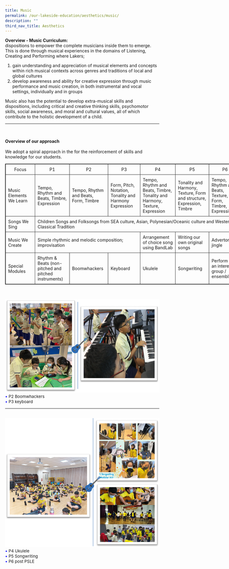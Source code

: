 ```yaml
---
title: Music
permalink: /our-lakeside-education/aesthetics/music/
description: ""
third_nav_title: Aesthetics
---
```

<b>Overview - Music Curriculum:</b><br>
dispositions to empower the complete musicians inside them to emerge. This is done through musical experiences in the domains of Listening, Creating and Performing where Lakers;
<ol style="font-size:14px;">
<li>gain understanding and appreciation of musical elements and concepts within rich musical contexts across genres and traditions of local and global cultures</li>
<li>develop awareness and ability for creative expression through music performance and music creation, in both instrumental and vocal settings, individually and in groups</li></ol>
Music also has the potential to develop extra-musical skills and dispositions, including critical and creative thinking skills, psychomotor skills, social awareness, and moral and cultural values, all of which contribute to the holistic development of a child.
<hr><br><br>
<b>Overview of our approach</b>
<br><br>
We adopt a spiral approach in the for the reinforcement of skills and knowledge for our students. 
<br>
<table style="border: 1px solid rgb(42, 42, 42); width: 773px;">
<tbody class="" style="margin: 0px; outline: 0px; padding: 0px;">
<tr>
<td width="128" style="padding: 8px; text-align: center; vertical-align: middle; border: 1px solid rgb(42, 42, 42);">Focus</td>
<td width="128" style="padding: 8px; text-align: center; vertical-align: middle; border: 1px solid rgb(42, 42, 42);">P1</td>
<td width="128" style="padding: 8px; text-align: center; vertical-align: middle; border: 1px solid rgb(42, 42, 42);">P2</td>
<td width="128" style="padding: 8px; text-align: center; vertical-align: middle; border: 1px solid rgb(42, 42, 42);">P3</td>
<td width="128" style="padding: 8px; text-align: center; vertical-align: middle; border: 1px solid rgb(42, 42, 42);">P4</td>
<td width="128" style="padding: 8px; text-align: center; vertical-align: middle; border: 1px solid rgb(42, 42, 42);">P5</td>
<td width="128" style="padding: 8px; text-align: center; vertical-align: middle; border: 1px solid rgb(42, 42, 42);">P6</td>
</tr>
<tr>
<td width="128" style="padding: 8px; vertical-align: middle; border: 1px solid rgb(42, 42, 42);">Music Elements We Learn</td>
<td width="128" style="padding: 8px; vertical-align: middle; border: 1px solid rgb(42, 42, 42);">Tempo, Rhythm and Beats, Timbre, Expression </td>
<td width="128" style="padding: 8px; vertical-align: middle; border: 1px solid rgb(42, 42, 42);">Tempo, Rhythm and Beats, Form, Timbre</td>
<td width="128" style="padding: 8px; vertical-align: middle; border: 1px solid rgb(42, 42, 42);">Form, Pitch, Notation, Tonality and Harmony Expression</td>
<td width="128" style="padding: 8px; vertical-align: middle; border: 1px solid rgb(42, 42, 42);">Tempo, Rhythm and Beats, Timbre, Tonality and Harmony, Texture, Expression</td>
<td width="128" style="padding: 8px; vertical-align: middle; border: 1px solid rgb(42, 42, 42);">Tonality and Harmony, Texture, Form and structure, Expression, Timbre</td>
<td width="128" style="padding: 8px; vertical-align: middle; border: 1px solid rgb(42, 42, 42);">Tempo, Rhythm and Beats, Texture, Form, Timbre, Expression</td>
</tr>
<tr>
<td width="128" style="padding: 8px; vertical-align: middle; border: 1px solid rgb(42, 42, 42);">Songs We Sing</td>
<td width="128" colspan="6" style="padding: 8px; vertical-align: middle; border: 1px solid rgb(42, 42, 42);">Children Songs and Folksongs from SEA culture, Asian, Polynesian/Oceanic culture and Western Classical Tradition</td>
</tr>
<tr>
<td width="128" style="padding: 8px; vertical-align: middle; border: 1px solid rgb(42, 42, 42);">Music We Create</td>
<td width="128" colspan="3" style="padding: 8px; vertical-align: middle; border: 1px solid rgb(42, 42, 42);">Simple rhythmic and melodic composition; improvisation</td>
<td width="128" style="padding: 8px; vertical-align: middle; border: 1px solid rgb(42, 42, 42);">Arrangement of choice song using BandLab</td>
<td width="128" style="padding: 8px; vertical-align: middle; border: 1px solid rgb(42, 42, 42);">Writing our own original songs</td>
<td width="128" style="padding: 8px; vertical-align: middle; border: 1px solid rgb(42, 42, 42);">Advertorial jingle</td>
</tr>
<tr style="margin: 0px; outline: 0px; padding: 0px;">
<td width="128" style="padding: 8px; vertical-align: middle; border: 1px solid rgb(42, 42, 42);">Special Modules</td>
<td width="128" style="padding: 8px; vertical-align: middle; border: 1px solid rgb(42, 42, 42);">Rhythm & Beats (non-pitched and pitched instruments)</td>
<td width="128" style="padding: 8px;  vertical-align: middle; border: 1px solid rgb(42, 42, 42);">Boomwhackers</td>
<td width="128" style="padding: 8px; vertical-align: middle; border: 1px solid rgb(42, 42, 42);">Keyboard</td>
<td width="128" style="padding: 8px; vertical-align: middle; border: 1px solid rgb(42, 42, 42);">Ukulele</td>
<td width="128" style="padding: 8px; vertical-align: middle; border: 1px solid rgb(42, 42, 42);">Songwriting</td>
<td width="128" style="padding: 8px; vertical-align: middle; border: 1px solid rgb(42, 42, 42);">Perform as an interest group / ensemble</td>
</tr>
</tbody>
</table>
<br><br>
<img src="/images/Department/07MUSIC/MU1.png">
<br>
<span style="font-size:10pt;">
<span style="color:blue;">•</span> P2 Boomwhackers <br><span style="color:blue;">•</span> P3 keyboard </span>
<hr><br>
<img src="/images/Department/07MUSIC/MU2.png">
<br>
<span style="font-size:10pt;">
<span style="color:blue;">•</span> P4 Ukulele <br><span style="color:blue;">•</span> P5 Songwriting <br><span style="color:blue;">•</span> P6 post PSLE </span>